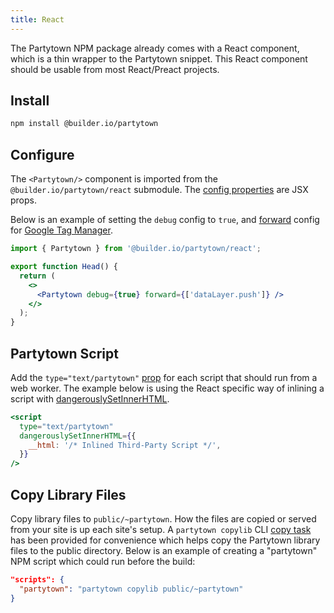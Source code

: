 ```yaml
---
title: React
---
```


The Partytown NPM package already comes with a React component, which is a thin wrapper to the Partytown snippet. This React component should be usable from most React/Preact projects.

## Install

```bash
npm install @builder.io/partytown
```

## Configure

The `<Partytown/>` component is imported from the `@builder.io/partytown/react` submodule. The [config properties](/configuration) are JSX props.

Below is an example of setting the `debug` config to `true`, and [forward](/forwarding-events) config for [Google Tag Manager](/google-tag-manager).

```jsx
import { Partytown } from '@builder.io/partytown/react';

export function Head() {
  return (
    <>
      <Partytown debug={true} forward={['dataLayer.push']} />
    </>
  );
}
```

## Partytown Script

Add the `type="text/partytown"` [prop](/partytown-scripts) for each script that should run from a web worker. The example below is using the React specific way of inlining a script with [dangerouslySetInnerHTML](https://reactjs.org/docs/dom-elements.html#dangerouslysetinnerhtml).

```jsx
<script
  type="text/partytown"
  dangerouslySetInnerHTML={{
    __html: '/* Inlined Third-Party Script */',
  }}
/>
```

## Copy Library Files

Copy library files to `public/~partytown`. How the files are copied or served from your site is up each site's setup. A `partytown copylib` CLI [copy task](/copy-library-files) has been provided for convenience which helps copy the Partytown library files to the public directory. Below is an example of creating a "partytown" NPM script which could run before the build:

```json
"scripts": {
  "partytown": "partytown copylib public/~partytown"
}
```
